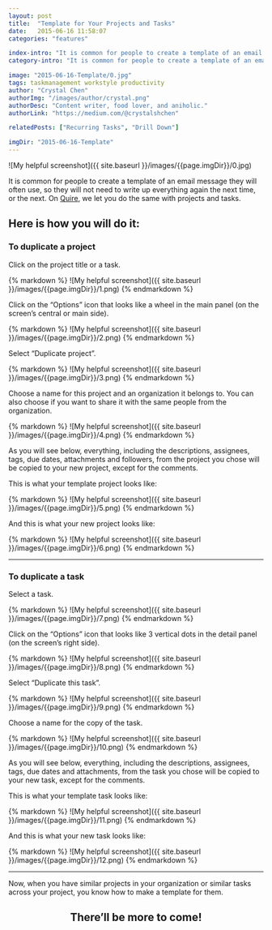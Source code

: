 ```yaml
---
layout: post
title:  "Template for Your Projects and Tasks"
date:   2015-06-16 11:58:07
categories: "features"

index-intro: "It is common for people to create a template of an email message they will often use, so they will not need to write up everything again the next time, or the next. On Quire, we let you do the same with projects and tasks."
category-intro: "It is common for people to create a template of an email message they will often use, so they will not need to write up everything again..."

image: "2015-06-16-Template/0.jpg"
tags: taskmanagement workstyle productivity
author: "Crystal Chen"
authorImg: "/images/author/crystal.png"
authorDesc: "Content writer, food lover, and aniholic."
authorLink: "https://medium.com/@crystalshchen"

relatedPosts: ["Recurring Tasks", "Drill Down"]

imgDir: "2015-06-16-Template"
---
```



![My helpful screenshot]({{ site.baseurl }}/images/{{page.imgDir}}/0.jpg)

It is common for people to create a template of an email message they will often use, so they will not need to write up everything again the next time, or the next. On [Quire](https://quire.io/), we let you do the same with projects and tasks.

## Here is how you will do it:

### **To duplicate a project**

Click on the project title or a task.

<div style="max-width: 600px; max-height: 490px; margin: 0 auto;">
{% markdown %}
![My helpful screenshot]({{ site.baseurl }}/images/{{page.imgDir}}/1.png)
{% endmarkdown %}
</div>

Click on the “Options” icon that looks like a wheel in the main panel (on the screen’s central or main side).

<div style="max-width: 600px; max-height: 489px; margin: 0 auto;">
{% markdown %}
![My helpful screenshot]({{ site.baseurl }}/images/{{page.imgDir}}/2.png)
{% endmarkdown %}
</div>

Select “Duplicate project”.

<div style="max-width: 600px; max-height: 475px; margin: 0 auto;">
{% markdown %}
![My helpful screenshot]({{ site.baseurl }}/images/{{page.imgDir}}/3.png)
{% endmarkdown %}
</div>

Choose a name for this project and an organization it belongs to. You can also choose if you want to share it with the same people from the organization.

<div style="max-width: 600px; max-height: 475px; margin: 0 auto;">
{% markdown %}
![My helpful screenshot]({{ site.baseurl }}/images/{{page.imgDir}}/4.png)
{% endmarkdown %}
</div>

As you will see below, everything, including the descriptions, assignees, tags, due dates, attachments and followers, from the project you chose will be copied to your new project, except for the comments.

This is what your template project looks like:

<div style="max-width: 600px; max-height: 296px; margin: 0 auto;">
{% markdown %}
![My helpful screenshot]({{ site.baseurl }}/images/{{page.imgDir}}/5.png)
{% endmarkdown %}
</div>

And this is what your new project looks like:

<div style="max-width: 600px; max-height: 296px; margin: 0 auto;">
{% markdown %}
![My helpful screenshot]({{ site.baseurl }}/images/{{page.imgDir}}/6.png)
{% endmarkdown %}
</div>

---

### **To duplicate a task**

Select a task.

<div style="max-width: 600px; max-height: 496px; margin: 0 auto;">
{% markdown %}
![My helpful screenshot]({{ site.baseurl }}/images/{{page.imgDir}}/7.png)
{% endmarkdown %}
</div>

Click on the “Options” icon that looks like 3 vertical dots in the detail panel (on the screen’s right side).

<div style="max-width: 570px; max-height: 486px; margin: 0 auto;">
{% markdown %}
![My helpful screenshot]({{ site.baseurl }}/images/{{page.imgDir}}/8.png)
{% endmarkdown %}
</div>

Select “Duplicate this task”.

<div style="max-width: 560px; max-height: 486px; margin: 0 auto;">
{% markdown %}
![My helpful screenshot]({{ site.baseurl }}/images/{{page.imgDir}}/9.png)
{% endmarkdown %}
</div>

Choose a name for the copy of the task.

<div style="max-width: 547px; max-height: 391px; margin: 0 auto;">
{% markdown %}
![My helpful screenshot]({{ site.baseurl }}/images/{{page.imgDir}}/10.png)
{% endmarkdown %}
</div>

As you will see below, everything, including the descriptions, assignees, tags, due dates and attachments, from the task you chose will be copied to your new task, except for the comments.

This is what your template task looks like:

<div style="max-width: 700px; max-height: 361px; margin: 0 auto;">
{% markdown %}
![My helpful screenshot]({{ site.baseurl }}/images/{{page.imgDir}}/11.png)
{% endmarkdown %}
</div>

And this is what your new task looks like:

<div style="max-width: 700px; max-height: 429px; margin: 0 auto;">
{% markdown %}
![My helpful screenshot]({{ site.baseurl }}/images/{{page.imgDir}}/12.png)
{% endmarkdown %}
</div>

---

Now, when you have similar projects in your organization or similar tasks across your project, you know how to make a template for them.

## <div style="text-align:center;">There’ll be more to come!<div>

[jekyll]:      http://jekyllrb.com
[jekyll-gh]:   https://github.com/jekyll/jekyll
[jekyll-help]: https://github.com/jekyll/jekyll-help
